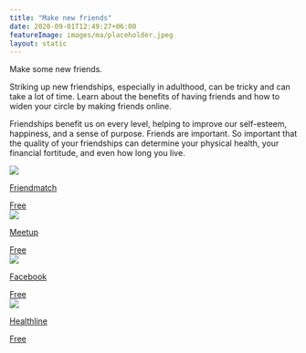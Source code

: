 ```yaml
---
title: "Make new friends"
date: 2020-09-01T12:49:27+06:00
featureImage: images/ma/placeholder.jpeg
layout: static
---
```


Make some new friends.

Striking up new friendships, especially in adulthood, can be tricky and can take a lot of time. Learn about the benefits of having friends and how to widen your circle by making friends online.

Friendships benefit us on every level, helping to improve our self-esteem, happiness, and a sense of purpose. Friends are important. So important that the quality of your friendships can determine your physical health, your financial fortitude, and even how long you live.

<a class="ma-link" href="https://www.friendmatch.com/"><div class="ma-card ma-card-Community"><div class="ma-icon"><img src ="/images/icon-check.png"/></div><div class="ma-name"><p>Friendmatch</p></div><div class="ma-paid-text"><span>Free</span></div></div></a><a class="ma-link" href="https://www.meetup.com/"><div class="ma-card ma-card-Community"><div class="ma-icon"><img src ="/images/icon-check.png"/></div><div class="ma-name"><p>Meetup</p></div><div class="ma-paid-text"><span>Free</span></div></div></a><a class="ma-link" href="https://www.facebook.com"><div class="ma-card ma-card-Community"><div class="ma-icon"><img src ="/images/icon-check.png"/></div><div class="ma-name"><p>Facebook</p></div><div class="ma-paid-text"><span>Free</span></div></div></a><a class="ma-link" href="https://www.healthline.com/health/benefits-of-friendship#reduced-loneliness"><div class="ma-card ma-card-Community"><div class="ma-icon"><img src ="/images/icon-check.png"/></div><div class="ma-name"><p>Healthline</p></div><div class="ma-paid-text"><span>Free</span></div></div></a>  

<br/><br/>






